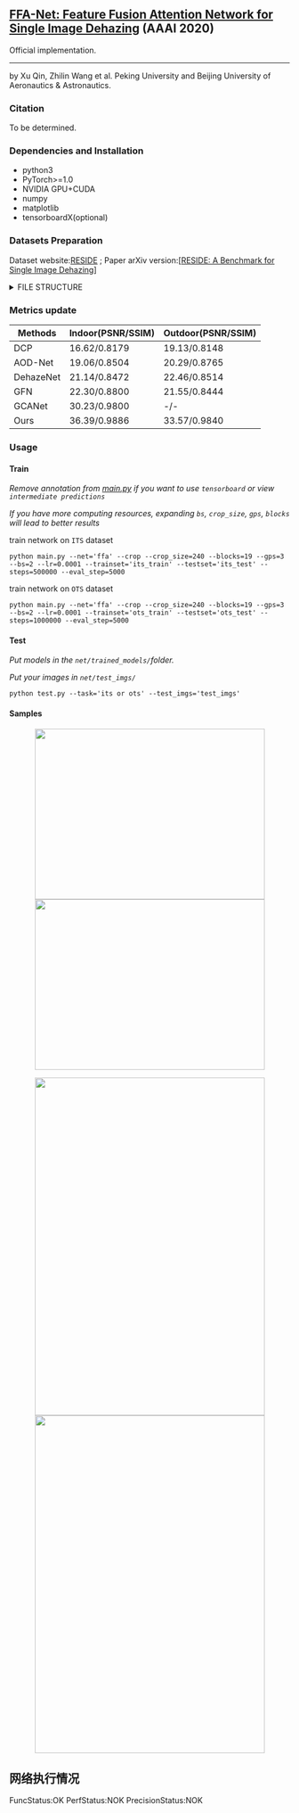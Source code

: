 ##  [FFA-Net: Feature Fusion Attention Network for Single Image Dehazing](https://arxiv.org/abs/1911.07559) (AAAI 2020)
 Official implementation.

---

by Xu Qin, Zhilin Wang et al.    Peking University and Beijing University of Aeronautics & Astronautics.

### Citation

To be determined.

### Dependencies and Installation

* python3
* PyTorch>=1.0
* NVIDIA GPU+CUDA
* numpy
* matplotlib
* tensorboardX(optional)

### Datasets Preparation

Dataset website:[RESIDE](https://sites.google.com/view/reside-dehaze-datasets/) ; Paper arXiv version:[[RESIDE: A Benchmark for Single Image Dehazing](https://www.google.com/url?q=https%3A%2F%2Farxiv.org%2Fpdf%2F1712.04143.pdf&sa=D&sntz=1&usg=AFQjCNHzdt3kMDsvuJ7Ef6R4ev59OFeRYA)]

<details>
<summary> FILE STRUCTURE </summary>

```
    FFA-Net
    |-- README.md
    |-- net
    |-- data
        |-- RESIDE
            |-- ITS
                |-- hazy
                    |-- *.png
                |-- clear
                    |-- *.png
            |-- OTS 
                |-- hazy
                    |-- *.jpg
                |-- clear
                    |-- *.jpg
            |-- SOTS
                |-- indoor
                    |-- hazy
                        |-- *.png
                    |-- clear
                        |-- *.png
                |-- outdoor
                    |-- hazy
                        |-- *.jpg
                    |-- clear
                        |-- *.png
```
</details>


### Metrics update
|Methods|Indoor(PSNR/SSIM)|Outdoor(PSNR/SSIM)|
|-|-|-|
|DCP|16.62/0.8179|19.13/0.8148|
|AOD-Net|19.06/0.8504|20.29/0.8765|
|DehazeNet|21.14/0.8472|22.46/0.8514|
|GFN|22.30/0.8800|21.55/0.8444|
|GCANet|30.23/0.9800|-/-|
|Ours|36.39/0.9886|33.57/0.9840|
### Usage

#### Train

*Remove annotation from [main.py](net/main.py) if you want to use `tensorboard` or view `intermediate predictions`*

*If you have more computing resources, expanding `bs`, `crop_size`, `gps`, `blocks` will lead to better results*

train network on `ITS` dataset

 ```shell
 python main.py --net='ffa' --crop --crop_size=240 --blocks=19 --gps=3 --bs=2 --lr=0.0001 --trainset='its_train' --testset='its_test' --steps=500000 --eval_step=5000
 ```


train network on `OTS` dataset


 ```shell
 python main.py --net='ffa' --crop --crop_size=240 --blocks=19 --gps=3 --bs=2 --lr=0.0001 --trainset='ots_train' --testset='ots_test' --steps=1000000 --eval_step=5000
 ```


#### Test

*Put  models in the `net/trained_models/`folder.*

*Put your images in `net/test_imgs/`*

 ```shell
 python test.py --task='its or ots' --test_imgs='test_imgs'
```
#### Samples

<p align='center'>
<img src="fig/1400_2.png" height="306px" width='413px'> 
<img src='fig/1400_2_FFA.png' height="306px" width='413px' >

</div>

<p align='center'>
<img src='fig/0099_0.9_0.16.jpg' height="606px" width='413px'> 
<img src='fig/0099_0_FFA.png' height="606px" width='413px' >

</div>

## 网络执行情况

FuncStatus:OK
PerfStatus:NOK
PrecisionStatus:NOK